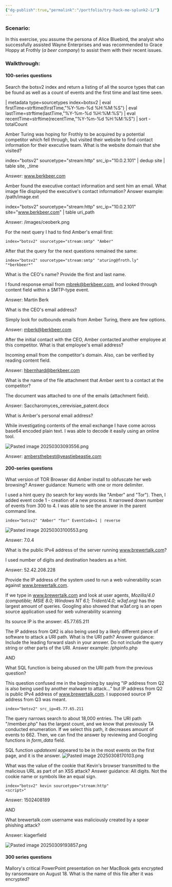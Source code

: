 ```yaml
---
{"dg-publish":true,"permalink":"/portfolio/try-hack-me-splunk2-1/"}
---
```


### Scenario:
In this exercise, you assume the persona of Alice Bluebird, the analyst who successfully assisted Wayne Enterprises and was recommended to Grace Hoppy at Frothly (_a beer company_) to assist them with their recent issues.
### Walkthrough:
#### 100-series questions

Search the botsv2 index and return a listing of all the source types that can be found as well as a count of events and the first time and last time seen.

| metadata type=sourcetypes index=botsv2 | eval firstTime=strftime(firstTime,"%Y-%m-%d %H:%M:%S") | eval lastTime=strftime(lastTime,"%Y-%m-%d %H:%M:%S") | eval recentTime=strftime(recentTime,"%Y-%m-%d %H:%M:%S") | sort - totalCount

Amber Turing was hoping for Frothly to be acquired by a potential competitor which fell through, but visited their website to find contact information for their executive team. What is the website domain that she visited?

index="botsv2" sourcetype="stream:http" src_ip="10.0.2.101" 
| dedup site
| table site, _time

Answer: www.berkbeer.com

Amber found the executive contact information and sent him an email. What image file displayed the executive's contact information? Answer example: /path/image.ext

index="botsv2" sourcetype="stream:http" src_ip="10.0.2.101"  site="www.berkbeer.com" | table uri_path

Answer: /images/ceoberk.png

For the next query I had to find Amber's email first:

	index="botsv2" sourcetype="stream:smtp" "Amber"

After that the query for the next questions remained the same:

	index="botsv2" sourcetype="stream:smtp" "aturing@froth.ly" "*berkbeer*"

What is the CEO's name? Provide the first and last name.

I found response email from mbrek@berkbeer.com, and looked through content field within a SMTP-type event.

Answer: Martin Berk

What is the CEO's email address?

Simply look for outbounds emails from Amber Turing, there are few options.

Answer: mberk@berkbeer.com

After the initial contact with the CEO, Amber contacted another employee at this competitor. What is that employee's email address?

Incoming email from the competitor's domain. Also, can be verified by reading content field.

Answer: hbernhard@berkbeer.com

What is the name of the file attachment that Amber sent to a contact at the competitor?

The document was attached to one of the emails (attachment field).

Answer: Saccharomyces_cerevisiae_patent.docx

What is Amber's personal email address?

While investigating contents of the email exchange I have come across base64 encoded plain text. I was able to decode it easily using an online tool.

![Pasted image 20250303093556.png](/img/user/Pasted%20image%2020250303093556.png)

Answer: ambersthebest@yeastiebeastie.com

#### 200-series questions

What version of TOR Browser did Amber install to obfuscate her web browsing? Answer guidance: Numeric with one or more delimiter.

I used a hint query (to search for key words like "Amber" and "Tor"). Then, I added event code 1 - creation of a new process. It narrowed down number of events from 300 to 4. I was able to see the answer in the parent command line.

	index="botsv2" "Amber" "Tor" EventCode=1 | reverse

![Pasted image 20250303100553.png](/img/user/Pasted%20image%2020250303100553.png)

Answer: 7.0.4

What is the public IPv4 address of the server running www.brewertalk.com?

I used number of digits and destination headers as a hint.

Answer: 52.42.208.228

 
Provide the IP address of the system used to run a web vulnerability scan against www.brewertalk.com.

If we type in www.brewertalk.com and look at user agents, *Mozilla/4.0 (compatible; MSIE 8.0; Windows NT 6.1; Trident/4.0; w3af.org)* has the largest amount of queries. Googling also showed that w3af.org is an open source application used for web vulnerability scanning

Its source IP is the answer: 45.77.65.211

The IP address from Q#2 is also being used by a likely different piece of software to attack a URI path. What is the URI path? Answer guidance: Include the leading forward slash in your answer. Do not include the query string or other parts of the URI. Answer example: /phpinfo.php

AND

What SQL function is being abused on the URI path from the previous question?

This question confused me in the beginning by saying "IP address from Q2 is also being used by another malware to attack..." but IP address from Q2 is public IPv4 address of www.brewertalk.com. I supposed source IP address from Q3 was meant.

	index="botsv2" src_ip=45.77.65.211

The query narrows search to about 18,000 entries. The URI path "/member.php" has the largest count, and we know that previously TA conducted enumeration. If we select this path, it decreases amount of events to 662. Then, we can find the answer by reviewing and Googling functions in *form_data* field.

SQL function *updatexml* appeared to be in the most events on the first page, and it is the answer. 
![Pasted image 20250308170103.png](/img/user/Pasted%20image%2020250308170103.png)

What was the value of the cookie that Kevin's browser transmitted to the malicious URL as part of an XSS attack? Answer guidance: All digits. Not the cookie name or symbols like an equal sign.

	index="botsv2" kevin sourcetype="stream:http"
	<script>"

Answer: 1502408189

AND

What brewertalk.com username was maliciously created by a spear phishing attack?

Answer: kiagerfield

![Pasted image 20250309193857.png](/img/user/Pasted%20image%2020250309193857.png)

#### 300 series questions

Mallory's critical PowerPoint presentation on her MacBook gets encrypted by ransomware on August 18. What is the name of this file after it was encrypted?